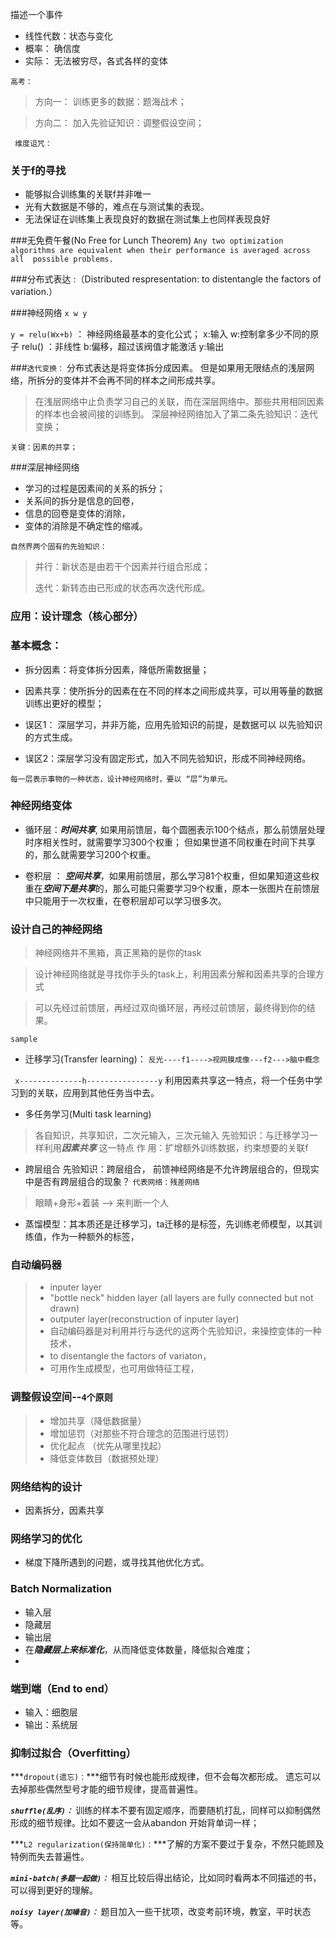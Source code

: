 描述一个事件

* 线性代数：状态与变化
* 概率：  确信度
* 实际： 无法被穷尽，各式各样的变体
      
`高考：`
>方向一： 
    训练更多的数据：题海战术；
    
>方向二：
    加入先验证知识：调整假设空间；

` 维度诅咒：`

### 关于f的寻找
 * 能够拟合训练集的关联f并非唯一
* 光有大数据是不够的，难点在与测试集的表现。
* 无法保证在训练集上表现良好的数据在测试集上也同样表现良好


###无免费午餐(No Free for Lunch Theorem)
`Any two optimization algorithms are equivalent when their performance is averaged across all 
possible problems.`

###分布式表达 :（Distributed respresentation:  to distentangle the factors of variation.）

###神经网络
`x w y`

`y = relu(Wx+b)`  ： 神经网络最基本的变化公式；
x:输入
w:控制拿多少不同的原子
relu() ：非线性
b:偏移，超过该阀值才能激活
y:输出

###`迭代变换：`
分布式表达是将变体拆分成因素。
但是如果用无限结点的浅层网络，所拆分的变体并不会再不同的样本之间形成共享。

>在浅层网络中止负责学习自己的关联，而在深层网络中。那些共用相同因素的样本也会被间接的训练到。
深层神经网络加入了第二条先验知识：迭代变换；

`关键：因素的共享；`


###深层神经网络
* 学习的过程是因素间的关系的拆分；
* 关系间的拆分是信息的回卷，
* 信息的回卷是变体的消除，
* 变体的消除是不确定性的缩减。


`自然界两个固有的先验知识：`
>并行：新状态是由若干个因素并行组合形成；
>
>迭代：新转态由已形成的状态再次迭代形成。

### 应用：设计理念（核心部分）

### 基本概念：
* 拆分因素：将变体拆分因素，降低所需数据量；
* 因素共享：使所拆分的因素在在不同的样本之间形成共享，可以用等量的数据训练出更好的模型；

* 误区1： 深层学习，并非万能，应用先验知识的前提，是数据可以 以先验知识的方式生成。
* 误区2：深层学习没有固定形式，加入不同先验知识，形成不同神经网络。

`每一层表示事物的一种状态，设计神经网络时，要以 “层”为单元。`

### 神经网络变体

* 循环层：***时间共享***,
如果用前馈层，每个圆圈表示100个结点，那么前馈层处理时序相关性时，就需要学习300个权重；
但如果世道不同权重在时间下共享的，那么就需要学习200个权重。

* 卷积层 ： ***空间共享***，如果用前馈层，那么学习81个权重，但如果知道这些权重在***空间下是共享***的，那么可能只需要学习9个权重，原本一张图片在前馈层中只能用于一次权重，在卷积层却可以学习很多次。



### 设计自己的神经网络

>神经网络并不黑箱，真正黑箱的是你的task

>设计神经网络就是寻找你手头的task上，利用因素分解和因素共享的合理方式

>可以先经过前馈层，再经过双向循环层，再经过前馈层，最终得到你的结果。



`sample`

* 迁移学习(Transfer learning)：
 `反光----f1---->视网膜成像---f2--->脑中概念`
 
 ` x--------------h----------------y`
  利用因素共享这一特点，将一个任务中学习到的关联，应用到其他任务当中去。
  
  
* 多任务学习(Multi task learning)
 > 各自知识，共享知识，二次元输入，三次元输入
 > 先验知识：与迁移学习一样利用***因素共享*** 这一特点
 > 作   用：扩增额外训练数据，约束想要的关联f
 
* 跨层组合
 先验知识：跨层组合，
 前馈神经网络是不允许跨层组合的，但现实中是否有跨层组合的现象？
 `代表网络：残差网络`
> 眼睛+身形+着装 --> 来判断一个人
* 蒸馏模型：其本质还是迁移学习，ta迁移的是标签，先训练老师模型，以其训练值，作为一种额外的标签，

### 自动编码器
>* inputer layer
>* "bottle neck" hidden layer (all layers are fully connected but not drawn)
>* outputer layer(reconstruction of inputer layer)
> * 自动编码器是对利用并行与迭代的这两个先验知识，来操控变体的一种技术，
> * to disentangle the factors of variaton，
> * 可用作生成模型，也可用做特征工程，
 
  

### 调整假设空间--`4个原则`
> * 增加共享（降低数据量）
> * 增加惩罚（对那些不符合理念的范围进行惩罚）
> * 优化起点 （优先从哪里找起）
> * 降低变体数目（数据预处理）

### 网络结构的设计
* 因素拆分，因素共享
### 网络学习的优化
* 梯度下降所遇到的问题，或寻找其他优化方式。

### Batch Normalization
* 输入层
* 隐藏层
* 输出层
* 在***隐藏层上来标准化***，从而降低变体数量，降低拟合难度；
*

### 端到端（End to end）
* 输入：细胞层
* 输出：系统层

### 抑制过拟合（Overfitting）
***```dropout(遗忘)：```***细节有时候也能形成规律，但不会每次都形成。
遗忘可以去掉那些偶然型号才能的细节规律，提高普遍性。

***```shuffle(乱序)：```*** 训练的样本不要有固定顺序，而要随机打乱，同样可以抑制偶然形成的细节规律。比如不要这一会从abandon 开始背单词一样；

***```L2 regularization(保持简单化)：```***了解的方案不要过于复杂，不然只能顾及特例而失去普遍性。

***```mini-batch(多题一起做)：```*** 相互比较后得出结论，比如同时看两本不同描述的书，可以得到更好的理解。

***```noisy layer(加噪音)：```*** 题目加入一些干扰项，改变考前环境，教室，平时状态等。

 











